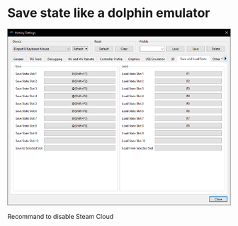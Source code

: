 # Save state like a dolphin emulator
![image](./dolphinHotkey.png)

Recommand to disable Steam Cloud
